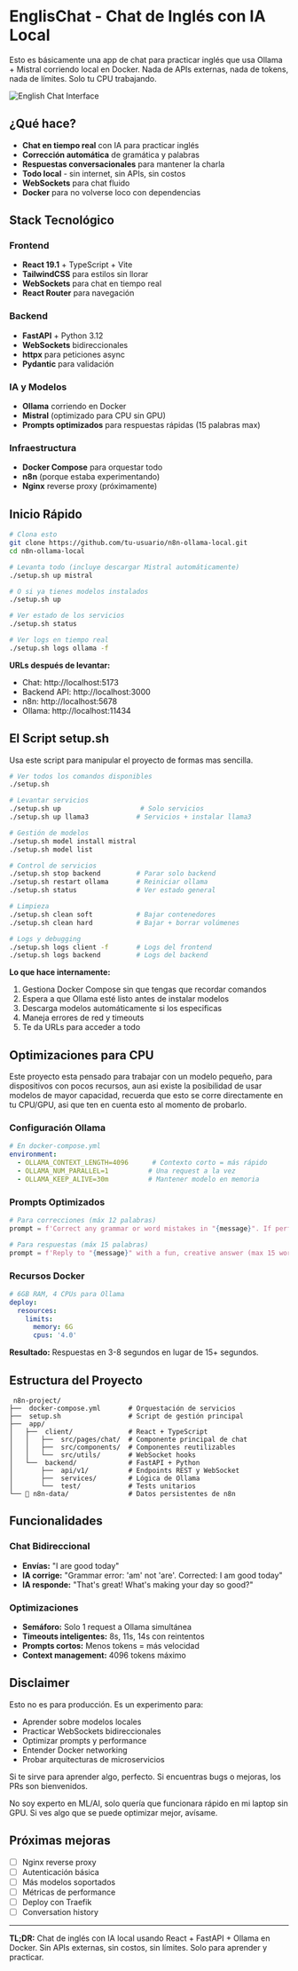 # EnglisChat - Chat de Inglés con IA Local

Esto es básicamente una app de chat para practicar inglés que usa Ollama + Mistral corriendo local en Docker. Nada de APIs externas, nada de tokens, nada de límites. Solo tu CPU trabajando.

![English Chat Interface](./assets/banner.png)

## ¿Qué hace?

- **Chat en tiempo real** con IA para practicar inglés
- **Corrección automática** de gramática y palabras  
- **Respuestas conversacionales** para mantener la charla
- **Todo local** - sin internet, sin APIs, sin costos
- **WebSockets** para chat fluido
- **Docker** para no volverse loco con dependencias

## Stack Tecnológico

### Frontend
- **React 19.1** + TypeScript + Vite
- **TailwindCSS** para estilos sin llorar
- **WebSockets** para chat en tiempo real
- **React Router** para navegación

### Backend  
- **FastAPI** + Python 3.12
- **WebSockets** bidireccionales
- **httpx** para peticiones async
- **Pydantic** para validación

### IA y Modelos
- **Ollama** corriendo en Docker
- **Mistral** (optimizado para CPU sin GPU)
- **Prompts optimizados** para respuestas rápidas (15 palabras max)

### Infraestructura
- **Docker Compose** para orquestar todo
- **n8n** (porque estaba experimentando)
- **Nginx** reverse proxy (próximamente)

## Inicio Rápido

```bash
# Clona esto
git clone https://github.com/tu-usuario/n8n-ollama-local.git
cd n8n-ollama-local

# Levanta todo (incluye descargar Mistral automáticamente)
./setup.sh up mistral

# O si ya tienes modelos instalados
./setup.sh up

# Ver estado de los servicios
./setup.sh status

# Ver logs en tiempo real
./setup.sh logs ollama -f
```

**URLs después de levantar:**
- Chat: http://localhost:5173
- Backend API: http://localhost:3000
- n8n: http://localhost:5678
- Ollama: http://localhost:11434

## El Script setup.sh

Usa este script para manipular el proyecto de formas mas sencilla.

```bash
# Ver todos los comandos disponibles
./setup.sh

# Levantar servicios
./setup.sh up                    # Solo servicios
./setup.sh up llama3            # Servicios + instalar llama3

# Gestión de modelos
./setup.sh model install mistral
./setup.sh model list

# Control de servicios  
./setup.sh stop backend         # Parar solo backend
./setup.sh restart ollama       # Reiniciar ollama
./setup.sh status               # Ver estado general

# Limpieza
./setup.sh clean soft           # Bajar contenedores
./setup.sh clean hard           # Bajar + borrar volúmenes

# Logs y debugging
./setup.sh logs client -f       # Logs del frontend
./setup.sh logs backend         # Logs del backend
```

**Lo que hace internamente:**
1. Gestiona Docker Compose sin que tengas que recordar comandos
2. Espera a que Ollama esté listo antes de instalar modelos
3. Descarga modelos automáticamente si los especificas
4. Maneja errores de red y timeouts
5. Te da URLs para acceder a todo

## Optimizaciones para CPU

Este proyecto esta pensado para trabajar con un modelo pequeño, para dispositivos con pocos recursos, aun asi existe la posibilidad de usar modelos de mayor
capacidad, recuerda que esto se corre directamente en tu CPU/GPU, asi que ten en cuenta esto al momento de probarlo.

### Configuración Ollama
```yaml
# En docker-compose.yml
environment:
  - OLLAMA_CONTEXT_LENGTH=4096      # Contexto corto = más rápido
  - OLLAMA_NUM_PARALLEL=1          # Una request a la vez
  - OLLAMA_KEEP_ALIVE=30m          # Mantener modelo en memoria
```

### Prompts Optimizados
```python
# Para correcciones (máx 12 palabras)
prompt = f'Correct any grammar or word mistakes in "{message}". If perfect, reply "Looks great!". Max 12 words.'

# Para respuestas (máx 15 palabras) 
prompt = f'Reply to "{message}" with a fun, creative answer (max 15 words). Ask a playful question.'
```

### Recursos Docker
```yaml
# 6GB RAM, 4 CPUs para Ollama
deploy:
  resources:
    limits:
      memory: 6G
      cpus: '4.0'
```

**Resultado:** Respuestas en 3-8 segundos en lugar de 15+ segundos.

## Estructura del Proyecto

```
 n8n-project/
├──  docker-compose.yml       # Orquestación de servicios
├──  setup.sh                 # Script de gestión principal  
├──  app/
│   ├──  client/              # React + TypeScript
│   │   ├──  src/pages/chat/  # Componente principal de chat
│   │   ├──  src/components/  # Componentes reutilizables
│   │   └──  src/utils/       # WebSocket hooks
│   └──  backend/             # FastAPI + Python
│       ├──  api/v1/          # Endpoints REST y WebSocket
│       ├──  services/        # Lógica de Ollama
│       └──  test/            # Tests unitarios
└── 📁 n8n-data/               # Datos persistentes de n8n
```

## Funcionalidades

###  Chat Bidireccional
- **Envías:** "I are good today"
- **IA corrige:** "Grammar error: 'am' not 'are'. Corrected: I am good today"  
- **IA responde:** "That's great! What's making your day so good?"

###  Optimizaciones
- **Semáforo:** Solo 1 request a Ollama simultánea
- **Timeouts inteligentes:** 8s, 11s, 14s con reintentos
- **Prompts cortos:** Menos tokens = más velocidad
- **Context management:** 4096 tokens máximo

## Disclaimer

Esto no es para producción. Es un experimento para:
-  Aprender sobre modelos locales
-  Practicar WebSockets bidireccionales  
-  Optimizar prompts y performance
-  Entender Docker networking
-  Probar arquitecturas de microservicios

Si te sirve para aprender algo, perfecto. Si encuentras bugs o mejoras, los PRs son bienvenidos.

No soy experto en ML/AI, solo quería que funcionara rápido en mi laptop sin GPU. Si ves algo que se puede optimizar mejor, avísame.

## Próximas mejoras

- [ ] Nginx reverse proxy
- [ ] Autenticación básica
- [ ] Más modelos soportados
- [ ] Métricas de performance
- [ ] Deploy con Traefik
- [ ] Conversation history

---

**TL;DR:** Chat de inglés con IA local usando React + FastAPI + Ollama en Docker. Sin APIs externas, sin costos, sin límites. Solo para aprender y practicar.
